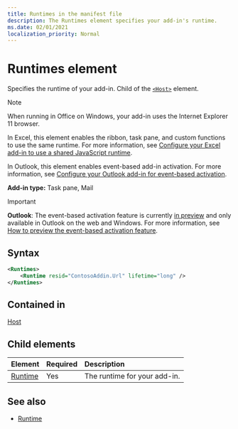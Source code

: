 ```yaml
---
title: Runtimes in the manifest file 
description: The Runtimes element specifies your add-in's runtime.
ms.date: 02/01/2021
localization_priority: Normal
---
```

# Runtimes element

Specifies the runtime of your add-in. Child of the [`<Host>`](host.md) element.

> [!NOTE]
> When running in Office on Windows, your add-in uses the Internet Explorer 11 browser.

In Excel, this element enables the ribbon, task pane, and custom functions to use the same runtime. For more information, see [Configure your Excel add-in to use a shared JavaScript runtime](../../develop/configure-your-add-in-to-use-a-shared-runtime.md).

In Outlook, this element enables event-based add-in activation. For more information, see [Configure your Outlook add-in for event-based activation](../../outlook/autolaunch.md).

**Add-in type:** Task pane, Mail

> [!IMPORTANT]
> **Outlook**: The event-based activation feature is currently [in preview](../../reference/objectmodel/preview-requirement-set/outlook-requirement-set-preview.md) and only available in Outlook on the web and Windows. For more information, see [How to preview the event-based activation feature](../../outlook/autolaunch.md#how-to-preview-the-event-based-activation-feature).

## Syntax

```XML
<Runtimes>
    <Runtime resid="ContosoAddin.Url" lifetime="long" />
</Runtimes>
```

## Contained in

[Host](host.md)

## Child elements

|  Element |  Required  |  Description  |
|:-----|:-----|:-----|
| [Runtime](runtime.md) | Yes |  The runtime for your add-in. |

## See also

- [Runtime](runtime.md)
